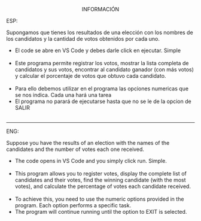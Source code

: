 <p align="center">INFORMACIÓN</p>

ESP:

Supongamos que tienes los resultados de una elección con los nombres
de los candidatos y la cantidad de votos obtenidos por cada uno.



<ul>
<li>El code se abre en VS Code y debes darle click en ejecutar. Simple </li>
<br>
<li> Este programa permite registrar los votos,
mostrar la lista completa de candidatos y sus votos, encontrar al
candidato ganador (con más votos) y calcular el porcentaje de votos que
obtuvo cada candidato. </li>
<br>
<li>Para ello debemos utilizar en el programa las opciones numericas que se nos indica. Cada una hará una tarea</li>
<li>El programa no parará de ejecutarse hasta que no se le de la opcion de SALIR</li>
<br>
</ul>


---

ENG:

Suppose you have the results of an election with the names of the candidates and the number of votes each one received.

<ul>
<li>The code opens in VS Code and you simply click run. Simple.</li>
<br>
<li>This program allows you to register votes, display the complete list of candidates and their votes, find the winning candidate (with the most votes), and calculate the percentage of votes each candidate received.</li>
<br>
<li>To achieve this, you need to use the numeric options provided in the program. Each option performs a specific task.</li>
<li>The program will continue running until the option to EXIT is selected.</li>
<br>
</ul>


